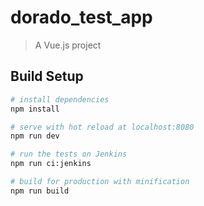 # dorado_test_app

> A Vue.js project

## Build Setup

``` bash
# install dependencies
npm install

# serve with hot reload at localhost:8080
npm run dev

# run the tests on Jenkins
npm run ci:jenkins

# build for production with minification
npm run build

```
